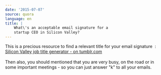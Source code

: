 ```yaml
---
date: '2015-07-07'
source: quora
language: en
title: |
    What\'s an acceptable email signature for a
    startup CEO in Silicon Valley?
---
```


This is a precious resource to find a relevant title for your email
signature  : [Silicon Valley job title generator - on
tumblr.com](http://siliconvalleyjobtitlegenerator.tumblr.com/)\
\
Then also, you should mentioned that you are very busy, on the road or
in some important meetings - so you can just answer \"k\" to all your
emails.
